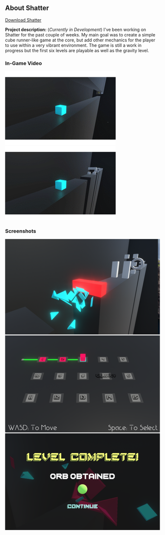 ## About Shatter

<a href="https://poolofclay33.github.io/ShatterRepo/">Download Shatter</a>
  
**Project description:** (<i>Currently in Development</i>) I've been working on Shatter for the past couple of weeks. My main goal was to create a simple cube runner-like game at the core, but add other mechanics for the player to use within a very vibrant environment. The game is still a work in progress but the first six levels are playable as well as the gravity level. 

### In-Game Video 

<IMG SRC="images/ShatterGif(2).gif">
<IMG SRC="images/ShatterGif(1).gif">

### Screenshots

<img src="images/Shatter(3).png?raw=true"/>
<img src="images/Shatter(4).png?raw=true"/>
<img src="images/Shatter(2).png?raw=true"/>

